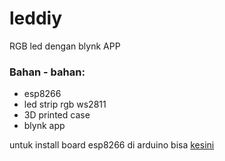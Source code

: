 # leddiy

RGB led dengan blynk APP

### Bahan - bahan: <br/>
- esp8266
- led strip rgb ws2811
- 3D printed case
- blynk app

untuk install board esp8266 di arduino bisa [kesini](https://randomnerdtutorials.com/how-to-install-esp8266-board-arduino-ide/)
